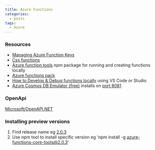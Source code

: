 ```yaml
---
title: Azure Functions
categories:
  - posts
tags:
  - Azure  
---
```


### Resources

* [Managing Azure Function Keys](https://markheath.net/post/managing-azure-function-keys)
* [Csx functions](https://github.com/MicrosoftDocs/azure-docs/blob/master/articles/azure-functions/functions-reference-csharp.md#folder-structure)
* [Azure function tools](https://www.npmjs.com/package/azure-functions-core-tools) npm package for running and creating functions locally
* [Azure functions pack](https://github.com/Azure/azure-functions-pack)
* [How to Develop & Debug functions locally](https://docs.microsoft.com/en-us/azure/azure-functions/functions-run-local) using VS Code or Studio
* [Azure Cosmos DB Emulator (free)](https://aka.ms/documentdb-emulator) installs on [port 8081](https://localhost:8081/_explorer/index.html)

### OpenApi

[Microsoft/OpenAPI.NET](https://github.com/microsoft/openapi.net/)

### Installing preview versions

1. Find release name eg [2.0.3](https://github.com/Azure/azure-functions-core-tools/releases)
2. Use npm tool to install specific version eg 'npm install -g azure-functions-core-tools@2.0.3'